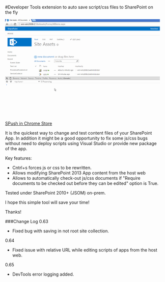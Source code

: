 
#Developer Tools extension to auto save script/css files to SharePoint on the fly

![Example](../_promo/SPush/sample.gif?raw=true "Live usage example")

[SPush in Chrome Store](https://chrome.google.com/webstore/detail/spush/bdeilgnnljmooaheogonhpggepnhhlhf)

It is the quickest way to change and test content files of your SharePoint App. 
In addition it might be a good opportunity to fix some js/css bugs without need to deploy scripts using Visual Studio or provide new package of the app.

Key features:

* Cntrl+s forces js or css to be rewritten.
* Allows modifying SharePoint 2013 App content from the host web
* Allows to automatically check-out js/css documents if "Require documents to be checked out before they can be edited" option is True.

Tested under SharePoint 2010+ (JSOM) on-prem.

I hope this simple tool will save your time!

Thanks!

###Change Log
0.63
* Fixed bug with saving in not root site collection.

0.64
* Fixed issue with relative URL while editing scripts of apps from the host web.

0.65
* DevTools error logging added.
